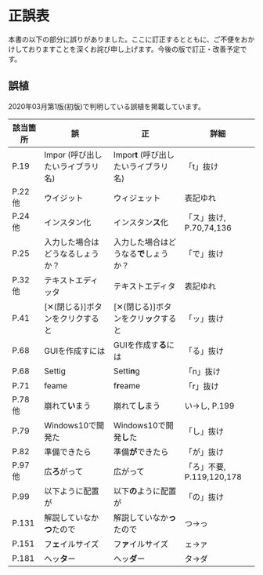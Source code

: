 # 正誤表    
本書の以下の部分に誤りがありました。ここに訂正するとともに、ご不便をおかけしておりますことを深くお詫び申し上げます。今後の版で訂正・改善予定です。  

## 誤植
2020年03月第1版(初版)で判明している誤植を掲載しています。

| 該当箇所 | 誤 | 正 | 詳細 |
| -- | -- | -- | -- |
| P.19 |  Impor (呼び出したいライブラリ名) |  Impor**t**  (呼び出したいライブラリ名) | 「t」抜け  |
| P.22他 |  ウイジット |  ウィジェット | 表記ゆれ |
| P.24他 |  インスタン化 |  インスタン**ス**化 | 「ス」抜け, P.70,74,136 |
| P.25 |  入力した場合はどうなるしょうか？ |  入力した場合はどうなる**で**しょうか？ | 「で」抜け |
| P.32他 |  テキストエディッタ |  テキストエディタ | 表記ゆれ |
| P.41 |  [✕(閉じる)]ボタンをクリクすると |  [✕(閉じる)]ボタンをクリ**ッ**クすると | 「ッ」抜け |
| P.68 |  GUIを作成すには |  GUIを作成す**る**には | 「る」抜け |
| P.68 |  Settig |  Setti**n**g | 「n」抜け |
| P.71 |  feame |  f**r**eame | 「r」抜け |
| P.78他 |  崩れて**い**まう |  崩れて**し**まう | い→し, P.199 |
| P.79 |  Windows10で開発た |  Windows10で開発**し**た | 「し」抜け |
| P.82 |  準備できたら |  準備**が**できたら | 「が」抜け |
| P.97他 |  広**ろ**がって |  広がって | 「ろ」不要, P.119,120,178 |
| P.99 |  以下ように配置が |  以下**の**ように配置が | 「の」抜け |
| P.131 |  解説していなか**つ**たので |  解説していなか**っ**たので | つ→っ |
| P.151 |  フ**ェ**イルサイズ |  フ**ァ**イルサイズ | ェ→ァ |
| P.181 |  ヘッ**タ**ー |  ヘッ**ダ**ー | タ→ダ |
